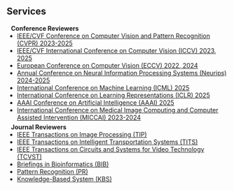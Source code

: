## Services

<h4 style="margin:0 10px 0;">Conference Reviewers</h4>

<ul style="margin:0 0 5px;">
  <li><a href="http://cvpr2025.thecvf.com/"><autocolor>IEEE/CVF Conference on Computer Vision and Pattern Recognition (CVPR) 2023-2025</autocolor></a></li>
  <li><a href="http://iccv2023.thecvf.com/"><autocolor>IEEE/CVF International Conference on Computer Vision (ICCV) 2023, 2025</autocolor></a></li>
  <li><a href="https://eccv2024.ecva.net/"><autocolor>European Conference on Computer Vision (ECCV) 2022, 2024</autocolor></a></li>
  <li><a href="https://neurips.cc/Conferences/2025"><autocolor>Annual Conference on Neural Information Processing Systems (Neurips) 2024-2025</autocolor></a></li>
  <li><a href="https://icml.cc/"><autocolor>International Conference on Machine Learning (ICML) 2025</autocolor></a></li>
  <li><a href="https://iclr.cc/"><autocolor>International Conference on Learning Representations (ICLR) 2025</autocolor></a></li>
  <li><a href="https://aaai.org/conference/aaai/aaai-25/"><autocolor>AAAI Conference on Artificial Intelligence (AAAI) 2025</autocolor></a></li>
  <li><a href="https://conferences.miccai.org/2024/en/"><autocolor>International Conference on Medical Image Computing and Computer Assisted Intervention (MICCAI) 2023-2024</autocolor></a></li>
</ul>

<h4 style="margin:0 10px 0;">Journal Reviewers</h4>

<ul style="margin:0 0 20px;">
  <li><a href="https://ieeexplore.ieee.org/xpl/RecentIssue.jsp?punumber=83"><autocolor>IEEE Transactions on Image Processing (TIP)</autocolor></a></li>
  <li><a href="https://ieeexplore.ieee.org/xpl/RecentIssue.jsp?punumber=6979"><autocolor>IEEE Transactions on Intelligent Transportation Systems (TITS)</autocolor></a></li>
  <li><a href="https://ieeexplore.ieee.org/xpl/RecentIssue.jsp?punumber=76"><autocolor>IEEE Transactions on Circuits and Systems for Video Technology (TCVST)</autocolor></a></li>
  <li><a href="https://academic.oup.com/bib"><autocolor>Briefings in Bioinformatics (BIB)</autocolor></a></li>
  <li><a href="https://www.sciencedirect.com/journal/pattern-recognition"><autocolor>Pattern Recognition (PR)</autocolor></a></li>
  <li><a href="https://www.sciencedirect.com/journal/knowledge-based-systems"><autocolor>Knowledge-Based System (KBS)</autocolor></a></li>
</ul>